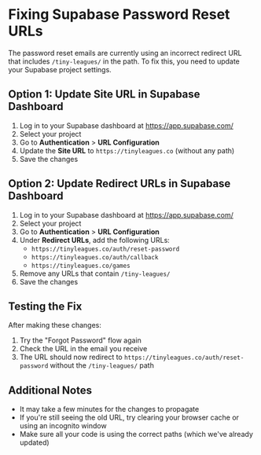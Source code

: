 # Fixing Supabase Password Reset URLs

The password reset emails are currently using an incorrect redirect URL that includes `/tiny-leagues/` in the path. To fix this, you need to update your Supabase project settings.

## Option 1: Update Site URL in Supabase Dashboard

1. Log in to your Supabase dashboard at https://app.supabase.com/
2. Select your project
3. Go to **Authentication** > **URL Configuration**
4. Update the **Site URL** to `https://tinyleagues.co` (without any path)
5. Save the changes

## Option 2: Update Redirect URLs in Supabase Dashboard

1. Log in to your Supabase dashboard at https://app.supabase.com/
2. Select your project
3. Go to **Authentication** > **URL Configuration**
4. Under **Redirect URLs**, add the following URLs:
   - `https://tinyleagues.co/auth/reset-password`
   - `https://tinyleagues.co/auth/callback`
   - `https://tinyleagues.co/games`
5. Remove any URLs that contain `/tiny-leagues/`
6. Save the changes

## Testing the Fix

After making these changes:

1. Try the "Forgot Password" flow again
2. Check the URL in the email you receive
3. The URL should now redirect to `https://tinyleagues.co/auth/reset-password` without the `/tiny-leagues/` path

## Additional Notes

- It may take a few minutes for the changes to propagate
- If you're still seeing the old URL, try clearing your browser cache or using an incognito window
- Make sure all your code is using the correct paths (which we've already updated) 